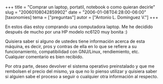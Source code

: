 +++
title = "Comprar un laptop, portatil, notebook o como quieran decirle"
slug = "20060108042859902"
date = "2006-01-08T04:28:00-06:00"
[taxonomies]
tema = ["preguntas"]
autor = ["Antonio L. Dominguez V."]
+++

En estos días estoy comprando una computadora laptop. Me he decidido
después de mucho por una HP modelo nc6120 muy bonita :)

Quisiera saber si alguno de ustedes tiene información acerca de esta
máquina, es decir, pros y contras de ella en lo que se refiere a su
funcionamiento, compatibilidad con GNU/Linux, rendiemiento, etc.
Cualquier comentario es bien recibido.

Por otra parte, deseo devolver el sistema operativo preinstalado y que
me rembolsen el precio del mismo, ya que no lo pienso utilizar y
quisiera saber si alguien sabe el proceso a seguir o cualquier otra
información al respecto.

